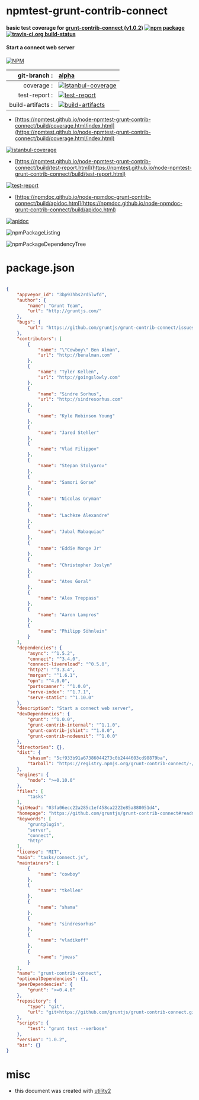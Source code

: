 # npmtest-grunt-contrib-connect

#### basic test coverage for  [grunt-contrib-connect (v1.0.2)](https://github.com/gruntjs/grunt-contrib-connect#readme)  [![npm package](https://img.shields.io/npm/v/npmtest-grunt-contrib-connect.svg?style=flat-square)](https://www.npmjs.org/package/npmtest-grunt-contrib-connect) [![travis-ci.org build-status](https://api.travis-ci.org/npmtest/node-npmtest-grunt-contrib-connect.svg)](https://travis-ci.org/npmtest/node-npmtest-grunt-contrib-connect)

#### Start a connect web server

[![NPM](https://nodei.co/npm/grunt-contrib-connect.png?downloads=true&downloadRank=true&stars=true)](https://www.npmjs.com/package/grunt-contrib-connect)

| git-branch : | [alpha](https://github.com/npmtest/node-npmtest-grunt-contrib-connect/tree/alpha)|
|--:|:--|
| coverage : | [![istanbul-coverage](https://npmtest.github.io/node-npmtest-grunt-contrib-connect/build/coverage.badge.svg)](https://npmtest.github.io/node-npmtest-grunt-contrib-connect/build/coverage.html/index.html)|
| test-report : | [![test-report](https://npmtest.github.io/node-npmtest-grunt-contrib-connect/build/test-report.badge.svg)](https://npmtest.github.io/node-npmtest-grunt-contrib-connect/build/test-report.html)|
| build-artifacts : | [![build-artifacts](https://npmtest.github.io/node-npmtest-grunt-contrib-connect/glyphicons_144_folder_open.png)](https://github.com/npmtest/node-npmtest-grunt-contrib-connect/tree/gh-pages/build)|

- [https://npmtest.github.io/node-npmtest-grunt-contrib-connect/build/coverage.html/index.html](https://npmtest.github.io/node-npmtest-grunt-contrib-connect/build/coverage.html/index.html)

[![istanbul-coverage](https://npmtest.github.io/node-npmtest-grunt-contrib-connect/build/screenCapture.buildCi.browser.%252Ftmp%252Fbuild%252Fcoverage.lib.html.png)](https://npmtest.github.io/node-npmtest-grunt-contrib-connect/build/coverage.html/index.html)

- [https://npmtest.github.io/node-npmtest-grunt-contrib-connect/build/test-report.html](https://npmtest.github.io/node-npmtest-grunt-contrib-connect/build/test-report.html)

[![test-report](https://npmtest.github.io/node-npmtest-grunt-contrib-connect/build/screenCapture.buildCi.browser.%252Ftmp%252Fbuild%252Ftest-report.html.png)](https://npmtest.github.io/node-npmtest-grunt-contrib-connect/build/test-report.html)

- [https://npmdoc.github.io/node-npmdoc-grunt-contrib-connect/build/apidoc.html](https://npmdoc.github.io/node-npmdoc-grunt-contrib-connect/build/apidoc.html)

[![apidoc](https://npmdoc.github.io/node-npmdoc-grunt-contrib-connect/build/screenCapture.buildCi.browser.%252Ftmp%252Fbuild%252Fapidoc.html.png)](https://npmdoc.github.io/node-npmdoc-grunt-contrib-connect/build/apidoc.html)

![npmPackageListing](https://npmtest.github.io/node-npmtest-grunt-contrib-connect/build/screenCapture.npmPackageListing.svg)

![npmPackageDependencyTree](https://npmtest.github.io/node-npmtest-grunt-contrib-connect/build/screenCapture.npmPackageDependencyTree.svg)



# package.json

```json

{
    "appveyor_id": "3bp93hbs2rd5lwfd",
    "author": {
        "name": "Grunt Team",
        "url": "http://gruntjs.com/"
    },
    "bugs": {
        "url": "https://github.com/gruntjs/grunt-contrib-connect/issues"
    },
    "contributors": [
        {
            "name": "\"Cowboy\" Ben Alman",
            "url": "http://benalman.com"
        },
        {
            "name": "Tyler Kellen",
            "url": "http://goingslowly.com"
        },
        {
            "name": "Sindre Sorhus",
            "url": "http://sindresorhus.com"
        },
        {
            "name": "Kyle Robinson Young"
        },
        {
            "name": "Jared Stehler"
        },
        {
            "name": "Vlad Filippov"
        },
        {
            "name": "Stepan Stolyarov"
        },
        {
            "name": "Samori Gorse"
        },
        {
            "name": "Nicolas Gryman"
        },
        {
            "name": "Lachèze Alexandre"
        },
        {
            "name": "Jubal Mabaquiao"
        },
        {
            "name": "Eddie Monge Jr"
        },
        {
            "name": "Christopher Joslyn"
        },
        {
            "name": "Ates Goral"
        },
        {
            "name": "Alex Treppass"
        },
        {
            "name": "Aaron Lampros"
        },
        {
            "name": "Philipp Söhnlein"
        }
    ],
    "dependencies": {
        "async": "^1.5.2",
        "connect": "^3.4.0",
        "connect-livereload": "^0.5.0",
        "http2": "^3.3.4",
        "morgan": "^1.6.1",
        "opn": "^4.0.0",
        "portscanner": "^1.0.0",
        "serve-index": "^1.7.1",
        "serve-static": "^1.10.0"
    },
    "description": "Start a connect web server",
    "devDependencies": {
        "grunt": "^1.0.0",
        "grunt-contrib-internal": "^1.1.0",
        "grunt-contrib-jshint": "^1.0.0",
        "grunt-contrib-nodeunit": "^1.0.0"
    },
    "directories": {},
    "dist": {
        "shasum": "5cf933b91a67386044273c0b2444603cd98879ba",
        "tarball": "https://registry.npmjs.org/grunt-contrib-connect/-/grunt-contrib-connect-1.0.2.tgz"
    },
    "engines": {
        "node": ">=0.10.0"
    },
    "files": [
        "tasks"
    ],
    "gitHead": "03fa06ecc22a285c1ef458ca2222e85a880051d4",
    "homepage": "https://github.com/gruntjs/grunt-contrib-connect#readme",
    "keywords": [
        "gruntplugin",
        "server",
        "connect",
        "http"
    ],
    "license": "MIT",
    "main": "tasks/connect.js",
    "maintainers": [
        {
            "name": "cowboy"
        },
        {
            "name": "tkellen"
        },
        {
            "name": "shama"
        },
        {
            "name": "sindresorhus"
        },
        {
            "name": "vladikoff"
        },
        {
            "name": "jmeas"
        }
    ],
    "name": "grunt-contrib-connect",
    "optionalDependencies": {},
    "peerDependencies": {
        "grunt": ">=0.4.0"
    },
    "repository": {
        "type": "git",
        "url": "git+https://github.com/gruntjs/grunt-contrib-connect.git"
    },
    "scripts": {
        "test": "grunt test --verbose"
    },
    "version": "1.0.2",
    "bin": {}
}
```



# misc
- this document was created with [utility2](https://github.com/kaizhu256/node-utility2)

